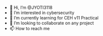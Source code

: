 - 👋 Hi, I’m @JYOTI3118
- 👀 I’m interested in cybersecurity
- 🌱 I’m currently learning for CEH v11 Practical
- 💞️ I’m looking to collaborate on any project
- 📫 How to reach me 

<!---
JYOTI3118/JYOTI3118 is a ✨ special ✨ repository because its `README.md` (this file) appears on your GitHub profile.
You can click the Preview link to take a look at your changes.
--->
